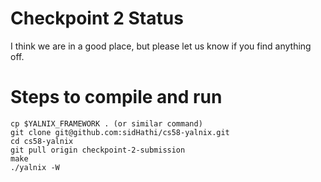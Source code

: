 # Checkpoint 2 Status

I think we are in a good place, but please let us know if you find anything off.

# Steps to compile and run

```
cp $YALNIX_FRAMEWORK . (or similar command)
git clone git@github.com:sidHathi/cs58-yalnix.git
cd cs58-yalnix
git pull origin checkpoint-2-submission
make
./yalnix -W
```